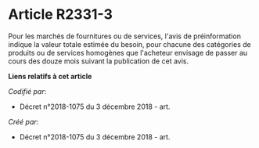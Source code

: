 # Article R2331-3

Pour les marchés de fournitures ou de services, l'avis de préinformation indique la valeur totale estimée du besoin, pour
chacune des catégories de produits ou de services homogènes que l'acheteur envisage de passer au cours des douze mois suivant
la publication de cet avis.

**Liens relatifs à cet article**

_Codifié par_:

  - Décret n°2018-1075 du 3 décembre 2018 - art.

_Créé par_:

  - Décret n°2018-1075 du 3 décembre 2018 - art.

